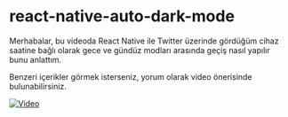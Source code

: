 # react-native-auto-dark-mode

Merhabalar, bu videoda React Native ile Twitter üzerinde gördüğüm cihaz saatine bağlı olarak gece ve gündüz modları arasında geçiş nasıl yapılır bunu anlattım.

Benzeri içerikler görmek isterseniz, yorum olarak video önerisinde bulunabilirsiniz.

[![Video](https://img.youtube.com/vi/yfHBjKvD5_c/maxresdefault.jpg)](https://www.youtube.com/watch?v=VID)